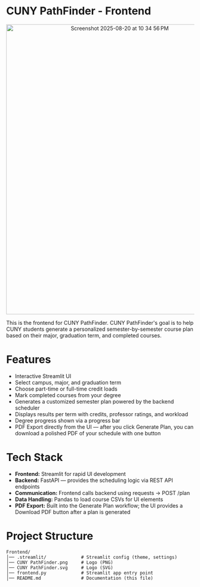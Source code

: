 # CUNY PathFinder - Frontend
<div align="center"><img width="592" height="777" alt="Screenshot 2025-08-20 at 10 34 56 PM" src="https://github.com/user-attachments/assets/8c71eb7d-0956-40d1-8c27-2d7d39ab72f5"/></div>


This is the frontend for CUNY PathFinder. CUNY PathFinder's goal is to help CUNY students generate a personalized semester-by-semester course plan based on their major, graduation term, and completed courses.


# Features
- Interactive Streamlit UI
- Select campus, major, and graduation term
- Choose part-time or full-time credit loads
- Mark completed courses from your degree
- Generates a customized semester plan powered by the backend scheduler
- Displays results per term with credits, professor ratings, and workload
- Degree progress shown via a progress bar
- PDF Export directly from the UI — after you click Generate Plan, you can download a polished PDF of your schedule with one button


# Tech Stack 
- **Frontend:** Streamlit for rapid UI development
- **Backend:** FastAPI — provides the scheduling logic via REST API endpoints
- **Communication:** Frontend calls backend using requests → POST /plan
- **Data Handling:** Pandas to load course CSVs for UI elements
- **PDF Export:** Built into the Generate Plan workflow; the UI provides a Download PDF button after a plan is generated


# Project Structure 
```
Frontend/
│── .streamlit/             # Streamlit config (theme, settings)
│── CUNY PathFinder.png     # Logo (PNG)
│── CUNY PathFinder.svg     # Logo (SVG)
│── frontend.py             # Streamlit app entry point
│── README.md               # Documentation (this file)
```
